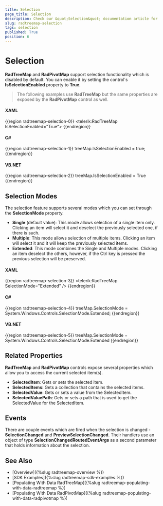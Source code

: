 ```yaml
---
title: Selection
page_title: Selection
description: Check our &quot;Selection&quot; documentation article for the RadTreeMap WPF control.
slug: radtreemap-selection
tags: selection
published: True
position: 6
---
```


# Selection

__RadTreeMap__ and __RadPivotMap__ support selection functionality which is disabled by default. You can enable it by setting the control's __IsSelectionEnabled__ property to __True__.

> The following examples use __RadTreeMap__ but the same properties are exposed by the __RadPivotMap__ control as well.

#### __XAML__
{{region radtreemap-selection-0}}
	<telerik:RadTreeMap IsSelectionEnabled="True">
{{endregion}}

#### __C#__
{{region radtreemap-selection-1}}
	treeMap.IsSelectionEnabled = true;
{{endregion}}

#### __VB.NET__
{{region radtreemap-selection-2}}
	treeMap.IsSelectionEnabled = True
{{endregion}}

## Selection Modes

The selection feature supports several modes which you can set through the __SelectionMode__ property.
* __Single__ (default value): This mode allows selection of a single item only. Clicking an item will select it and deselect the previously selected one, if there is such.
* __Multiple__: This mode allows selection of multiple items. Clicking an item will select it and it will keep the previously selected items.
* __Extended__: This mode combines the Single and Multiple modes. Clicking an item deselect the others, however, if the Ctrl key is pressed the previous selection will be preserved.

#### __XAML__
{{region radtreemap-selection-3}}
	<telerik:RadTreeMap SelectionMode="Extended" />
{{endregion}}
	
#### __C#__
{{region radtreemap-selection-4}}
	treeMap.SelectionMode = System.Windows.Controls.SelectionMode.Extended;
{{endregion}}

#### __VB.NET__
{{region radtreemap-selection-5}}
	treeMap.SelectionMode = System.Windows.Controls.SelectionMode.Extended
{{endregion}}


## Related Properties

__RadTreeMap__ and __RadPivotMap__ controls expose several properties which allow you to access the current selected item(s).
* __SelectedItem__: Gets or sets the selected item.
* __SelectedItems__: Gets a collection that contains the selected items.
* __SelectedValue__: Gets or sets a value from the SelectedItem.
* __SelectedValuePath__: Gets or sets a path that is used to get the SelectedValue for the SelectedItem.

## Events

There are couple events which are fired when the selection is changed - __SelectionChanged__ and __PreviewSelectionChanged__. Their handlers use an object of type __SelectionChangedRoutedEventArgs__ as a second parameter that holds information about the selection.	

## See Also
* [Overview]({%slug radtreemap-overview %})
* [SDK Examples]({%slug radtreemap-sdk-examples %})
* [Populating With Data RadTreeMap]({%slug radtreemap-populating-with-data-radtreemap %})
* [Populating With Data RadPivotMap]({%slug radtreemap-populating-with-data-radpivotmap %})